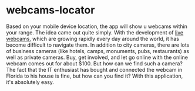# webcams-locator
Based on your mobile device location, the app will show u webcams within your range.
The idea came out quite simply. With the development of <a href="https://www.explorewebcams.com">live webcams</a>, which are growing rapidly every day around the world, it has become difficult to navigate them. In addition to city cameras, there are lots of business cameras (like hotels, camps, monuments, pubs, restaurants) as well as private cameras. Buy, get involved, and let go online with the online webcam comes out for about $100. But how can we find such a camera? The fact that the IT enthusiast has bought and connected the webcam in Florida to his house is fine, but how can you find it? With this application, it's absolutely easy. 
